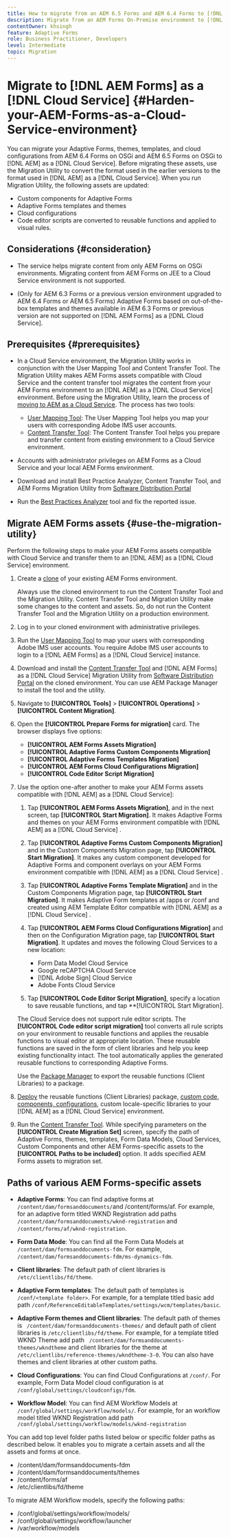 ```yaml
---
title: How to migrate from an AEM 6.5 Forms and AEM 6.4 Forms to [!DNL AEM Forms] as a [!DNL Cloud Service] environment?
description: Migrate from an AEM Forms On-Premise environment to [!DNL AEM Forms] as a [!DNL Cloud Service] environment
contentOwner: khsingh
feature: Adaptive Forms
role: Business Practitioner, Developers
level: Intermediate
topic: Migration
---
```


# Migrate to [!DNL AEM Forms] as a [!DNL Cloud Service]  {#Harden-your-AEM-Forms-as-a-Cloud-Service-environment}

You can migrate your Adaptive Forms, themes, templates, and cloud configurations from <!-- AEM 6.3 Forms--> AEM 6.4 Forms on OSGi and AEM 6.5 Forms on OSGi to [!DNL AEM] as a [!DNL Cloud Service]. Before migrating these assets, use the Migration Utility to convert the format used in the earlier versions to the format used in [!DNL AEM] as a [!DNL Cloud Service]. When you run Migration Utility, the following assets are updated:

* Custom components for Adaptive Forms
* Adaptive Forms templates and themes
* Cloud configurations
* Code editor scripts are converted to reusable functions and applied to visual rules.

## Considerations {#consideration}

* The service helps migrate content from only AEM Forms on OSGi environments. Migrating content from AEM Forms on JEE to a Cloud Service environment is not supported.

* (Only for AEM 6.3 Forms or a previous version environment upgraded to AEM 6.4 Forms or AEM 6.5 Forms) Adaptive Forms based on out-of-the-box templates and themes available in AEM 6.3 Forms or previous version are not supported on [!DNL AEM Forms] as a [!DNL Cloud Service].

## Prerequisites {#prerequisites}

* In a Cloud Service environment, the Migration Utility works in conjunction with the User Mapping Tool and Content Transfer Tool. The Migration Utility makes AEM Forms assets compatible with Cloud Service and the content transfer tool migrates the content from your AEM Forms environment to an [!DNL AEM] as a [!DNL Cloud Service] environment. Before using the Migration Utility, learn the process of [moving to AEM as a Cloud Service](https://experienceleague.adobe.com/docs/experience-manager-cloud-service/moving/home.html). The process has two tools:
  * [User Mapping Tool](https://experienceleague.adobe.com/docs/experience-manager-cloud-service/moving/cloud-migration/content-transfer-tool/using-user-mapping-tool.html?lang=en#cloud-migration): The User Mapping Tool helps you map your users with corresponding Adobe IMS user accounts. 
  * [Content Transfer Tool](https://experienceleague.adobe.com/docs/experience-manager-cloud-service/moving/cloud-migration/content-transfer-tool/overview-content-transfer-tool.html?#cloud-migration): The Content Transfer Tool helps you prepare and transfer content from existing environment to a Cloud Service environment.
* Accounts with administrator privileges on AEM Forms as a Cloud Service and your local AEM Forms environment.
* Download and install Best Practice Analyzer, Content Transfer Tool, and AEM Forms Migration Utility from [Software Distribution Portal](https://experience.adobe.com/#/downloads/content/software-distribution/en/aemcloud.html)

* Run the [Best Practices Analyzer](https://experienceleague.adobe.com/docs/experience-manager-cloud-service/moving/cloud-migration/best-practices-analyzer/overview-best-practices-analyzer.html?lang=en#cloud-migration) tool and fix the reported issue.

<!-- * Download the latest [compatibility package](https://experienceleague.adobe.com/docs/experience-manager-release-information/aem-release-updates/forms-updates/aem-forms-releases.html?lang=en#aem-65-forms-releases) for your AEM Forms version. -->

## Migrate AEM Forms assets  {#use-the-migration-utility}

Perform the following steps to make your AEM Forms assets compatible with Cloud Service and transfer them to an [!DNL AEM] as a [!DNL Cloud Service] environment.

1. Create a [clone](https://experienceleaguecommunities.adobe.com/t5/adobe-experience-manager/correct-method-to-clone-the-aem-environment/qaq-p/363487) of your existing AEM Forms environment.

    Always use the cloned environment to run the Content Transfer Tool and the Migration Utility. Content Transfer Tool and Migration Utility make some changes to the content and assets. So, do not run the Content Transfer Tool and the Migration Utility on a production environment.

1. Log in to your cloned environment with administrative privileges.

1. Run the [User Mapping Tool](https://experienceleague.corp.adobe.com/docs/experience-manager-cloud-service/moving/cloud-migration/content-transfer-tool/using-user-mapping-tool.html?lang=en#cloud-migration) to map your users with corresponding Adobe IMS user accounts. You require Adobe IMS user accounts to login to a [!DNL AEM Forms] as a [!DNL Cloud Service] instance.

1. Download and install the [Content Transfer Tool](https://experienceleague.adobe.com/docs/experience-manager-cloud-service/moving/cloud-migration/content-transfer-tool/overview-content-transfer-tool.html?#cloud-migration) and [!DNL AEM Forms] as a [!DNL Cloud Service] Migration Utility from [Software Distribution Portal](https://experience.adobe.com/#/downloads/content/software-distribution/en/aemcloud.html) on the cloned environment. You can use AEM Package Manager to install the tool and the utility.

1. Navigate to **[!UICONTROL Tools]** > **[!UICONTROL Operations]** > **[!UICONTROL Content Migration]**.

1. Open the **[!UICONTROL Prepare Forms for migration]** card. The browser displays five options:
    * **[!UICONTROL AEM Forms Assets Migration]**
    * **[!UICONTROL Adaptive Forms Custom Components Migration]**
    * **[!UICONTROL Adaptive Forms Templates Migration]**
    * **[!UICONTROL AEM Forms Cloud Configurations Migration]**
    * **[!UICONTROL Code Editor Script Migration]**

1. Use the option one-after another to make your AEM Forms assets compatible with [!DNL AEM] as a [!DNL Cloud Service]:

    1. Tap **[!UICONTROL AEM Forms Assets Migration]**, and in the next screen, tap **[!UICONTROL Start Migration]**. It makes Adaptive Forms and themes on your AEM Forms environment compatible with [!DNL AEM] as a [!DNL Cloud Service] .

    1. Tap **[!UICONTROL Adaptive Forms Custom Components Migration]** and in the Custom Components Migration page, tap **[!UICONTROL Start Migration]**. It makes any custom component developed for Adaptive Forms and component overlays on your AEM Forms environment compatible with [!DNL AEM] as a [!DNL Cloud Service] .

    1. Tap **[!UICONTROL Adaptive Forms Template Migration]** and in the Custom Components Migration page, tap **[!UICONTROL Start Migration]**. It makes Adaptive Form templates at /apps or /conf and created using AEM Template Editor compatible with [!DNL AEM] as a [!DNL Cloud Service] .

    1. Tap **[!UICONTROL AEM Forms Cloud Configurations Migration]** and then on the Configuration Migration page, tap **[!UICONTROL Start Migration]**. It updates and moves the following Cloud Services to a new location:

        * Form Data Model Cloud Service
        * Google reCAPTCHA Cloud Service
        * [!DNL Adobe Sign] Cloud Service
        * Adobe Fonts Cloud Service

    1. Tap **[!UICONTROL Code Editor Script Migration]**, specify a location to save reusable functions, and tap **[!UICONTROL Start Migration].

    The Cloud Service does not support rule editor scripts. The **[!UICONTROL Code editor script migration]** tool converts all rule scripts on your environment to reusable functions and applies the reusable functions to visual editor at appropriate location. These reusable functions are saved in the form of client libraries and help you keep existing functionality intact. The tool automatically applies the generated reusable functions to corresponding Adaptive Forms.

    Use the [Package Manager](https://experienceleague.adobe.com/docs/experience-manager-65/administering/contentmanagement/package-manager.html?lang=en#contentmanagement) to export the reusable functions (Client Libraries) to a package.

1. [Deploy](https://experienceleague.adobe.com/docs/experience-manager-cloud-service/implementing/deploying/overview.html?lang=en#deploying-content-packages-via-cloud-manager-and-package-manager) the reusable functions (Client Libraries) package, [custom code, components, configurations](https://experienceleague.adobe.com/docs/experience-manager-learn/cloud-service/cloud-manager/devops/deploy-code.html#cloud-manager), custom locale-specific libraries to your [!DNL AEM] as a [!DNL Cloud Service] environment.

    <!-- 1. Install the latest [Compatibility Package](https://experienceleague.adobe.com/docs/experience-manager-cloud-service/moving/cloud-migration/content-transfer-tool/overview-content-transfer-tool.html?#cloud-migration) to your cloned AEM Forms environment. -->

1. Run the [Content Transfer Tool](https://experienceleague.adobe.com/docs/experience-manager-cloud-service/moving/cloud-migration/content-transfer-tool/overview-content-transfer-tool.html?#cloud-migration). While specifying parameters on the **[!UICONTROL Create Migration Set]** screen, specify the path of Adaptive Forms, themes, templates, Form Data Models, Cloud Services, Custom Components and other AEM Forms-specific assets to the **[!UICONTROL Paths to be included]** option. It adds specified AEM Forms assets to migration set. 

## Paths of various AEM Forms-specific assets 

* **Adaptive Forms**: You can find adaptive forms at `/content/dam/formsanddocuments/`and /content/forms/af. For example, for an adaptive form titled WKND Registration add paths `/content/dam/formsanddocuments/wknd-registration` and `/content/forms/af/wknd-registration`. 
* **Form Data Mode**: You can find all the Form Data Models at `/content/dam/formsanddocuments-fdm`. For example, `/content/dam/formsanddocuments-fdm/ms-dynamics-fdm`.

* **Client libraries**: The default path of client libraries is `/etc/clientlibs/fd/theme`. 

* **Adaptive Form templates**: The default path of templates is `/conf/<template folder>`. For example, for a template titled basic add path `/conf/ReferenceEditableTemplates/settings/wcm/templates/basic`.

* **Adaptive Form themes and Client libraries**: The default path of themes is ` /content/dam/formsanddocuments-themes/` and default path of client libraries is `/etc/clientlibs/fd/theme`. For example, for a template titled WKND Theme add path ` /content/dam/formsanddocuments-themes/wkndtheme` and client libraries for the theme at `/etc/clientlibs/reference-themes/wkndtheme-3-0`. You can also have themes and client libraries at other custom paths.

* **Cloud Configurations**: You can find Cloud Configurations at `/conf/`. For example, Form Data Model cloud configuration is at `/conf/global/settings/cloudconfigs/fdm`.

* **Workflow Model**: You can find AEM Workflow Models at `/conf/global/settings/workflow/models/`. For example, for an workflow model titled WKND Registration add path `/conf/global/settings/workflow/models/wknd-registration`

You can add top level folder paths listed below or specific folder paths as described below. It enables you to migrate a certain assets and all the assets and forms at once.

* /content/dam/formsanddocuments-fdm
* /content/dam/formsanddocuments/themes
* /content/forms/af
* /etc/clientlibs/fd/theme

To migrate AEM Workflow models, specify the following paths:

* /conf/global/settings/workflow/models/
* /conf/global/settings/workflow/launcher
* /var/workflow/models
